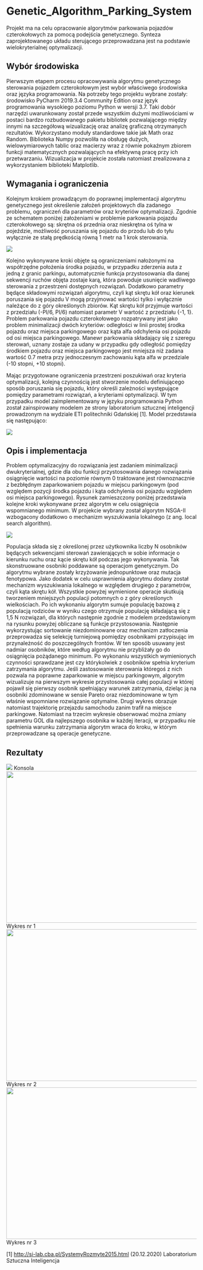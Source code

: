 # Genetic_Algorithm_Parking_System

Projekt ma na celu opracowanie algorytmów parkowania pojazdów czterokołowych za pomocą podejścia genetycznego. Synteza zaprojektowanego układu sterującego przeprowadzana jest na podstawie wielokryterialnej optymalizacji. 

## Wybór środowiska
Pierwszym etapem procesu opracowywania algorytmu genetycznego sterowania pojazdem czterokołowym jest wybór właściwego środowiska oraz języka programowania. Na potrzeby tego projektu wybrane zostały: środowisko PyCharm 2019.3.4 Community Edition oraz język programowania wysokiego poziomu Python w wersji 3.7. Taki dobór narzędzi uwarunkowany został przede wszystkim dużymi możliwościami w postaci bardzo rozbudowanego pakietu bibliotek pozwalającego między innymi na szczegółową wizualizację oraz analizę graficzną otrzymanych rezultatów. Wykorzystano moduły standardowe takie jak Math oraz Random. Biblioteka Numpy pozwoliła na obsługę dużych, wielowymiarowych tablic oraz macierzy wraz z równie pokaźnym zbiorem funkcji matematycznych pozwalających na efektywną pracę przy ich przetwarzaniu. Wizualizacja w projekcie została natomiast zrealizowana z wykorzystaniem biblioteki Matplotlib.

## Wymagania i ograniczenia 
Kolejnym krokiem prowadzącym do poprawnej implementacji algorytmu genetycznego jest określenie założeń projektowych dla zadanego problemu, ograniczeń dla parametrów oraz kryteriów optymalizacji. Zgodnie ze schematem poniżej założeniami w problemie parkowania pojazdu czterokołowego są: skrętna oś przednia oraz nieskrętna oś tylna w pojeździe, możliwość poruszania się pojazdu do przodu lub do tyłu wyłącznie ze stałą prędkością równą 1 metr na 1 krok sterowania. 

<img src="https://raw.githubusercontent.com/MacKur/Genetic_Algorithm_Parking_System/main/Problem_parkowania.PNG">

Kolejno wykonywane kroki objęte są ograniczeniami nałożonymi na współrzędne położenia środka pojazdu, w przypadku zderzenia auta z jedną z granic parkingu, automatycznie funkcja przystosowania dla danej sekwencji ruchów objęta zostaje karą, która powoduje usunięcie wadliwego sterowania z przestrzeni dostępnych rozwiązań. Dodatkowo parametry będące składowymi rozwiązań algorytmu, czyli kąt skrętu kół oraz kierunek poruszania się pojazdu V mogą przyjmować wartości tylko i wyłącznie należące do z góry określonych zbiorów. Kąt skrętu kół przyjmuje wartości z przedziału (-PI/6, PI/6) natomiast parametr V wartość z przedziału {-1, 1}. Problem parkowania pojazdu czterokołowego rozpatrywany jest jako problem minimalizacji dwóch kryteriów: odległości w linii prostej środka pojazdu oraz miejsca parkingowego oraz kąta alfa odchylenia osi pojazdu od osi miejsca parkingowego. Manewr parkowania składający się z szeregu sterowań, uznany zostaje za udany w przypadku gdy odległość pomiędzy środkiem pojazdu oraz miejsca parkingowego jest mniejsza niż zadana wartość 0.7 metra przy jednoczesnym zachowaniu kąta alfa w przedziale (-10 stopni, +10 stopni). 

Mając przygotowane ograniczenia przestrzeni poszukiwań oraz kryteria optymalizacji, kolejną czynnością jest stworzenie modelu definiującego sposób poruszania się pojazdu, który określi zależności występujące pomiędzy parametrami rozwiązań, a kryteriami optymalizacji. W tym przypadku model zaimplementowany w języku programowania Python został zainspirowany modelem ze strony laboratorium sztucznej inteligencji prowadzonym na wydziale ETI politechniki Gdańskiej [1]. Model przedstawia się następująco:

<img src="https://raw.githubusercontent.com/MacKur/Genetic_Algorithm_Parking_System/main/model.PNG">

## Opis i implementacja
Problem optymalizacyjny do rozwiązania jest zadaniem minimalizacji dwukryterialnej, gdzie dla obu funkcji przystosowania danego rozwiązania osiągnięcie wartości na poziomie równym 0 traktowane jest równoznacznie z bezbłędnym zaparkowaniem pojazdu w miejscu parkingowym (pod względem pozycji środka pojazdu i kąta odchylenia osi pojazdu względem osi miejsca parkingowego). Rysunek zamieszczony poniżej przedstawia kolejne kroki wykonywane przez algorytm w celu osiągnięcia wspomnianego minimum. W projekcie wybrany został algorytm NSGA-II wzbogacony dodatkowo o mechanizm wyszukiwania lokalnego (z ang. local search algorithm). 

<img src="https://raw.githubusercontent.com/MacKur/Genetic_Algorithm_Parking_System/main/Schemat_implementacji.PNG">

Populacja składa się z określonej przez użytkownika liczby N osobników będących sekwencjami sterowań zawierających w sobie informacje o kierunku ruchu oraz kącie skrętu kół podczas jego wykonywania. Tak skonstruowane osobniki poddawane są operacjom genetycznym. Do algorytmu wybrane zostały krzyżowanie jednopunktowe oraz mutacja fenotypowa. Jako dodatek w celu usprawnienia algorytmu dodany został mechanizm wyszukiwania lokalnego w względem drugiego z parametrów, czyli kąta skrętu kół. Wszystkie powyżej wymienione operacje skutkują tworzeniem mniejszych populacji potomnych o z góry określonych wielkościach. Po ich wykonaniu algorytm sumuje populację bazową z populacją rodziców w wyniku czego otrzymuje populację składającą się z 1,5 N rozwiązań, dla których następnie zgodnie z modelem przedstawionym na rysunku powyżej obliczane są funkcje przystosowania. Następnie wykorzystując sortowanie niezdominowane oraz mechanizm zatłoczenia przeprowadza się selekcję turniejową pomiędzy osobnikami przypisując im przynależność do poszczególnych frontów. W ten sposób usuwany jest nadmiar osobników, które według algorytmu nie przybliżały go do osiągnięcia pożądanego minimum. Po wykonaniu wszystkich wymienionych czynności sprawdzane jest czy którykolwiek z osobników spełnia kryterium zatrzymania algorytmu. Jeśli zastosowanie sterowania któregoś z nich pozwala na poprawne zaparkowanie w miejscu parkingowym, algorytm wizualizuje na pierwszym wykresie przystosowania całej populacji w której pojawił się pierwszy osobnik spełniający warunek zatrzymania, dzieląc ją na osobniki zdominowane w sensie Pareto oraz niezdominowane w tym właśnie wspomniane rozwiązanie optymalne. Drugi wykres obrazuje natomiast trajektorię przejazdu samochodu zanim trafił na miejsce parkingowe. Natomiast na trzecim wykresie obserwować można zmiany parametru GOL dla najlepszego osobnika w każdej iteracji, w przypadku nie spełnienia warunku zatrzymania algorytm wraca do kroku, w którym przeprowadzane są operacje genetyczne.

## Rezultaty
<img src="https://raw.githubusercontent.com/MacKur/Genetic_Algorithm_Parking_System/main/Konsola.png">
               Konsola <br />

<img src="https://raw.githubusercontent.com/MacKur/Genetic_Algorithm_Parking_System/main/Wykres%201.png" width="600" height="400">
               Wykres nr 1 <br />


<img src="https://raw.githubusercontent.com/MacKur/Genetic_Algorithm_Parking_System/main/Wykres%202.png" width="600" height="400">
               Wykres nr 2 <br />


<img src="https://raw.githubusercontent.com/MacKur/Genetic_Algorithm_Parking_System/main/Wykres%203.png" width="600" height="400">
               Wykres nr 3 <br />

[1] http://si-lab.cba.pl/SystemyRozmyte2015.html (20.12.2020) Laboratorium Sztuczna Inteligencja
